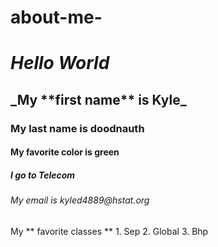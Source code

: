 
# about-me-
# _Hello World_
 <h2>_My **first name** is Kyle_</h2>
<h3> My last name is doodnauth</h3>
<h4> My favorite color is green</h4>
<h5> I go to Telecom</h5>
<h6> My email is kyled4889@hstat.org</h6>
 My  ** favorite classes ** 
1. Sep
2. Global
3. Bhp
 
                                        
 
 